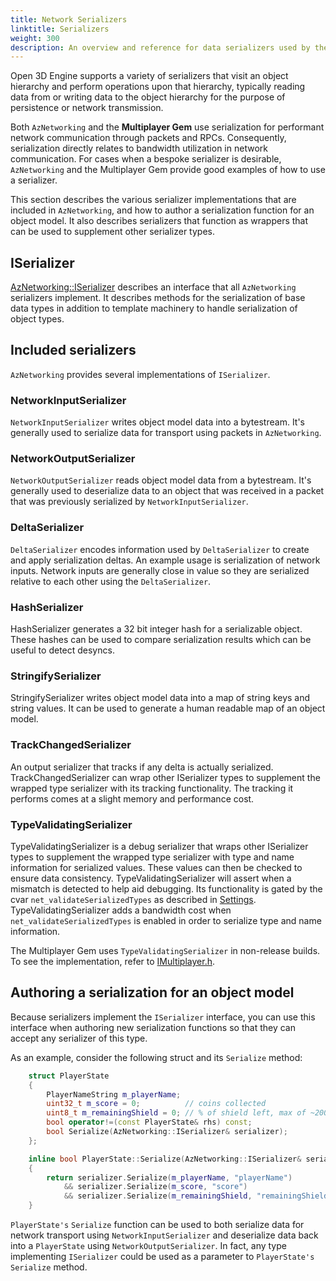 ```yaml
---
title: Network Serializers
linktitle: Serializers
weight: 300
description: An overview and reference for data serializers used by the Open 3D Engine networking stack.
---
```


Open 3D Engine supports a variety of serializers that visit an object hierarchy and perform operations upon that hierarchy, typically reading data from or writing data to the object hierarchy for the purpose of persistence or network transmission.

Both `AzNetworking` and the **Multiplayer Gem** use serialization for performant network communication through packets and RPCs. Consequently, serialization directly relates to bandwidth utilization in network communication. For cases when a bespoke serializer is desirable, `AzNetworking` and the Multiplayer Gem provide good examples of how to use a serializer.

This section describes the various serializer implementations that are included in `AzNetworking`, and how to author a serialization function for an object model. It also describes serializers that function as wrappers that can be used to supplement other serializer types.

## ISerializer

[AzNetworking::ISerializer](https://github.com/o3de/o3de/blob/main/Code/Framework/AzNetworking/AzNetworking/Serialization/ISerializer.h) describes an interface that all `AzNetworking` serializers implement. It describes methods for the serialization of base data types in addition to template machinery to handle serialization of object types.

## Included serializers

`AzNetworking` provides several implementations of `ISerializer`.

### NetworkInputSerializer 

`NetworkInputSerializer` writes object model data into a bytestream. It's generally used to serialize data for transport using packets in `AzNetworking`.

### NetworkOutputSerializer 

`NetworkOutputSerializer` reads object model data from a bytestream. It's generally used to deserialize data to an object that was received in a packet that was previously serialized by `NetworkInputSerializer`. 

### DeltaSerializer 

`DeltaSerializer` encodes information used by `DeltaSerializer` to create and apply serialization deltas. An example usage is serialization of network inputs. Network inputs are generally close in value so they are serialized relative to each other using the `DeltaSerializer`.

### HashSerializer 

HashSerializer generates a 32 bit integer hash for a serializable object. These hashes can be used to compare serialization results which can be useful to detect desyncs.

### StringifySerializer

StringifySerializer writes object model data into a map of string keys and string values. It can be used to generate a human readable map of an object model.

### TrackChangedSerializer 

An output serializer that tracks if any delta is actually serialized. TrackChangedSerializer can wrap other ISerializer types to supplement the wrapped type serializer with its tracking functionality. The tracking it performs comes at a slight memory and performance cost.

### TypeValidatingSerializer 

TypeValidatingSerializer is a debug serializer that wraps other ISerializer types to supplement the wrapped type serializer with type and name information for serialized values. These values can then be checked to ensure data consistency. TypeValidatingSerializer will assert when a mismatch is detected to help aid debugging. Its functionality is gated by the cvar `net_validateSerializedTypes` as described in [Settings](../settings). TypeValidatingSerializer adds a bandwidth cost when `net_validateSerializedTypes` is enabled in order to serialize type and name information.

The Multiplayer Gem uses `TypeValidatingSerializer` in non-release builds. To see the implementation, refer to [IMultiplayer.h](https://github.com/o3de/o3de/blob/main/Gems/Multiplayer/Code/Include/Multiplayer/IMultiplayer.h).

## Authoring a serialization for an object model

Because serializers implement the `ISerializer` interface, you can use this interface when authoring new serialization functions so that they can accept any serializer of this type.

As an example, consider the following struct and its `Serialize` method:
```cpp
    struct PlayerState
    {
        PlayerNameString m_playerName;
        uint32_t m_score = 0;          // coins collected
        uint8_t m_remainingShield = 0; // % of shield left, max of ~200% allowed for buffs
        bool operator!=(const PlayerState& rhs) const;
        bool Serialize(AzNetworking::ISerializer& serializer);
    };

    inline bool PlayerState::Serialize(AzNetworking::ISerializer& serializer)
    {
        return serializer.Serialize(m_playerName, "playerName")
            && serializer.Serialize(m_score, "score")
            && serializer.Serialize(m_remainingShield, "remainingShield");
    }
```

`PlayerState's` `Serialize` function can be used to both serialize data for network transport using `NetworkInputSerializer` and deserialize data back into a `PlayerState` using `NetworkOutputSerializer`. In fact, any type implementing `ISerializer` could be used as a parameter to `PlayerState's` `Serialize` method.